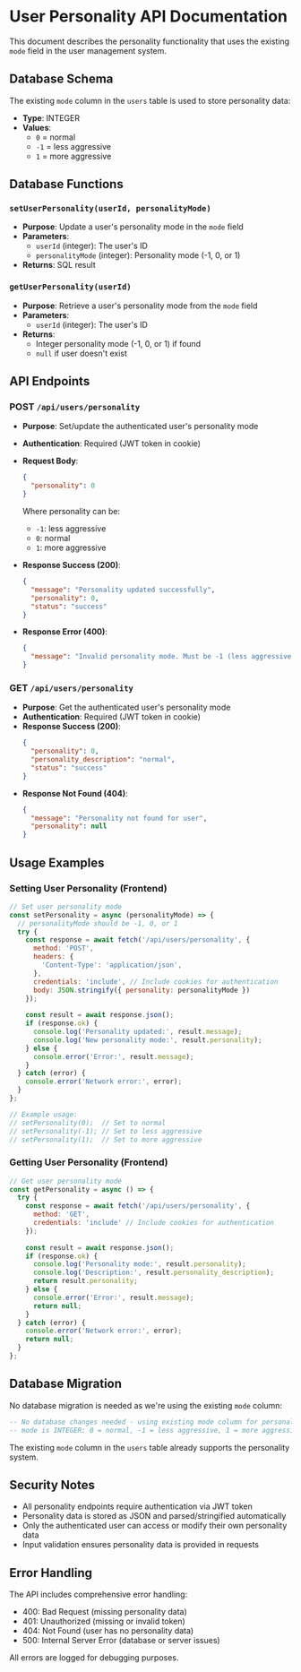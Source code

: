 # User Personality API Documentation

This document describes the personality functionality that uses the existing `mode` field in the user management system.

## Database Schema

The existing `mode` column in the `users` table is used to store personality data:
- **Type**: INTEGER
- **Values**:
  - `0` = normal
  - `-1` = less aggressive
  - `1` = more aggressive

## Database Functions

### `setUserPersonality(userId, personalityMode)`
- **Purpose**: Update a user's personality mode in the `mode` field
- **Parameters**:
  - `userId` (integer): The user's ID
  - `personalityMode` (integer): Personality mode (-1, 0, or 1)
- **Returns**: SQL result

### `getUserPersonality(userId)`
- **Purpose**: Retrieve a user's personality mode from the `mode` field
- **Parameters**:
  - `userId` (integer): The user's ID
- **Returns**: 
  - Integer personality mode (-1, 0, or 1) if found
  - `null` if user doesn't exist

## API Endpoints

### POST `/api/users/personality`
- **Purpose**: Set/update the authenticated user's personality mode
- **Authentication**: Required (JWT token in cookie)
- **Request Body**:
  ```json
  {
    "personality": 0
  }
  ```
  Where personality can be:
  - `-1`: less aggressive
  - `0`: normal  
  - `1`: more aggressive

- **Response Success (200)**:
  ```json
  {
    "message": "Personality updated successfully",
    "personality": 0,
    "status": "success"
  }
  ```
- **Response Error (400)**:
  ```json
  {
    "message": "Invalid personality mode. Must be -1 (less aggressive), 0 (normal), or 1 (more aggressive)"
  }
  ```

### GET `/api/users/personality`
- **Purpose**: Get the authenticated user's personality mode
- **Authentication**: Required (JWT token in cookie)
- **Response Success (200)**:
  ```json
  {
    "personality": 0,
    "personality_description": "normal",
    "status": "success"
  }
  ```
- **Response Not Found (404)**:
  ```json
  {
    "message": "Personality not found for user",
    "personality": null
  }
  ```

## Usage Examples

### Setting User Personality (Frontend)
```javascript
// Set user personality mode
const setPersonality = async (personalityMode) => {
  // personalityMode should be -1, 0, or 1
  try {
    const response = await fetch('/api/users/personality', {
      method: 'POST',
      headers: {
        'Content-Type': 'application/json',
      },
      credentials: 'include', // Include cookies for authentication
      body: JSON.stringify({ personality: personalityMode })
    });
    
    const result = await response.json();
    if (response.ok) {
      console.log('Personality updated:', result.message);
      console.log('New personality mode:', result.personality);
    } else {
      console.error('Error:', result.message);
    }
  } catch (error) {
    console.error('Network error:', error);
  }
};

// Example usage:
// setPersonality(0);  // Set to normal
// setPersonality(-1); // Set to less aggressive
// setPersonality(1);  // Set to more aggressive
```

### Getting User Personality (Frontend)
```javascript
// Get user personality mode
const getPersonality = async () => {
  try {
    const response = await fetch('/api/users/personality', {
      method: 'GET',
      credentials: 'include' // Include cookies for authentication
    });
    
    const result = await response.json();
    if (response.ok) {
      console.log('Personality mode:', result.personality);
      console.log('Description:', result.personality_description);
      return result.personality;
    } else {
      console.error('Error:', result.message);
      return null;
    }
  } catch (error) {
    console.error('Network error:', error);
    return null;
  }
};
```

## Database Migration

No database migration is needed as we're using the existing `mode` column:
```sql
-- No database changes needed - using existing mode column for personality
-- mode is INTEGER: 0 = normal, -1 = less aggressive, 1 = more aggressive
```

The existing `mode` column in the `users` table already supports the personality system.

## Security Notes

- All personality endpoints require authentication via JWT token
- Personality data is stored as JSON and parsed/stringified automatically
- Only the authenticated user can access or modify their own personality data
- Input validation ensures personality data is provided in requests

## Error Handling

The API includes comprehensive error handling:
- 400: Bad Request (missing personality data)
- 401: Unauthorized (missing or invalid token)
- 404: Not Found (user has no personality data)
- 500: Internal Server Error (database or server issues)

All errors are logged for debugging purposes.
